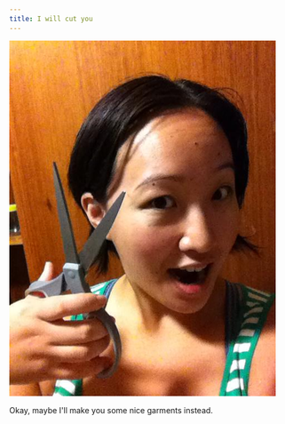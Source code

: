 ```yaml
---
title: I will cut you
---
```


![](/images/posts/scissors.jpg)

<!--more-->

Okay, maybe I'll make you some nice garments instead.
